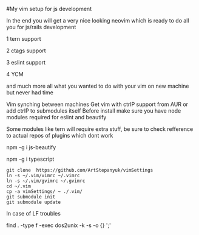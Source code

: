 #My vim setup for js development

In the end you will get a very nice looking neovim which is ready to do all you for js/rails development

1 tern support

2 ctags support

3 eslint support

4 YCM

and much more all what you wanted to do with your vim on new machine but never had time

Vim synching between machines
Get vim with ctrlP support from AUR or add ctrlP to submodules itself
Before install make sure you have node modules required for eslint and beautify

Some modules like tern will require extra stuff, be sure to check refference to actual repos of plugins which dont work

npm -g i js-beautify

npm -g i typescript
```
git clone  https://github.com/ArtStepanyuk/vimSettings
ln -s ~/.vim/vimrc ~/.vimrc
ln -s ~/.vim/gvimrc ~/.gvimrc
cd ~/.vim
cp -a vimSettings/ ~ ./.vim/
git submodule init
git submodule update
```
In case of LF troubles

find . -type f -exec dos2unix -k -s -o {} ';'

